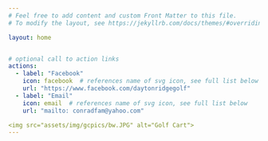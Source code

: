 ```yaml
---
# Feel free to add content and custom Front Matter to this file.
# To modify the layout, see https://jekyllrb.com/docs/themes/#overriding-theme-defaults

layout: home


# optional call to action links
actions:
  - label: "Facebook"
    icon: facebook  # references name of svg icon, see full list below
    url: "https://www.facebook.com/daytonridgegolf"
  - label: "Email"
    icon: email  # references name of svg icon, see full list below
    url: "mailto: conradfam@yahoo.com"

<img src="assets/img/gcpics/bw.JPG" alt="Golf Cart">
---
```


